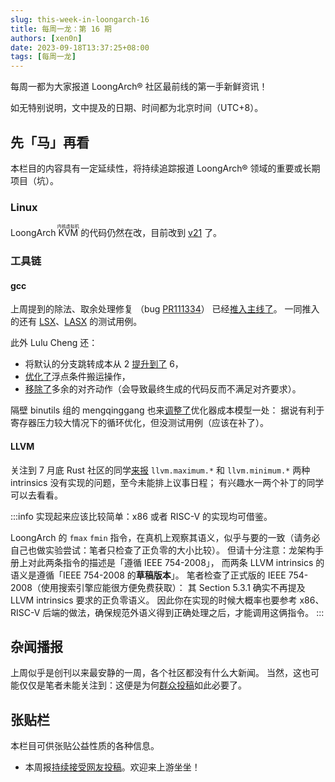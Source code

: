```yaml
---
slug: this-week-in-loongarch-16
title: 每周一龙：第 16 期
authors: [xen0n]
date: 2023-09-18T13:37:25+08:00
tags: [每周一龙]
---
```


每周一都为大家报道 LoongArch&reg; 社区最前线的第一手新鲜资讯！

<!-- truncate -->

如无特别说明，文中提及的日期、时间都为北京时间（UTC+8）。

## 先「马」再看

本栏目的内容具有一定延续性，将持续追踪报道 LoongArch&reg; 领域的重要或长期项目（坑）。

### Linux

LoongArch <ruby>KVM<rt>内核虚拟机</rt></ruby> 的代码仍然在改，目前改到
[v21](https://lore.kernel.org/loongarch/20230915014949.1222777-1-zhaotianrui@loongson.cn/)
了。

### 工具链

#### gcc

上周提到的除法、取余处理修复
（bug [PR111334](https://gcc.gnu.org/bugzilla/show_bug.cgi?id=111334)）
已经[推入主线了](https://gcc.gnu.org/pipermail/gcc-patches/2023-September/630223.html)。
一同推入的还有
[LSX](https://gcc.gnu.org/pipermail/gcc-patches/2023-September/630221.html)、[LASX](https://gcc.gnu.org/pipermail/gcc-patches/2023-September/630222.html)
的测试用例。

此外 Lulu Cheng 还：

* 将默认的分支跳转成本从 2 [提升到了](https://gcc.gnu.org/pipermail/gcc-patches/2023-September/630285.html) 6，
* [优化了](https://gcc.gnu.org/pipermail/gcc-patches/2023-September/630481.html)浮点条件搬运操作，
* [移除了](https://gcc.gnu.org/pipermail/gcc-patches/2023-September/630486.html)多余的对齐动作（会导致最终生成的代码反而不满足对齐要求）。

隔壁 binutils 组的 mengqinggang 也来[调整了](https://gcc.gnu.org/pipermail/gcc-patches/2023-September/630653.html)优化器成本模型一处：
据说有利于寄存器压力较大情况下的循环优化，但没测试用例（应该在补了）。

#### LLVM

关注到 7 月底 Rust 社区的同学[来报](https://github.com/llvm/llvm-project/issues/64208)
`llvm.maximum.*` 和 `llvm.minimum.*` 两种 intrinsics 没有实现的问题，至今未能排上议事日程；
有兴趣水一两个补丁的同学可以去看看。

:::info
实现起来应该比较简单：x86 或者 RISC-V 的实现均可借鉴。

LoongArch 的 `fmax` `fmin` 指令，在真机上观察其语义，似乎与要的一致（请务必自己也做实验尝试：笔者只检查了正负零的大小比较）。
但请十分注意：龙架构手册上对此两条指令的描述是「遵循 IEEE 754-2008」，
而两条 LLVM intrinsics 的语义是遵循「IEEE 754-2008 的**草稿版本**」。
笔者检查了正式版的 IEEE 754-2008（使用搜索引擎应能很方便免费获取）：
其 Section 5.3.1 确实不再提及 LLVM intrinsics 要求的正负零语义。
因此你在实现的时候大概率也要参考 x86、RISC-V 后端的做法，确保规范外语义得到正确处理之后，才能调用这俩指令。
:::

## 杂闻播报

上周似乎是创刊以来最安静的一周，各个社区都没有什么大新闻。
当然，这也可能仅仅是笔者未能关注到：这便是为何[群众投稿][call-for-submissions]如此必要了。

## 张贴栏

本栏目可供张贴公益性质的各种信息。

* 本周报[持续接受网友投稿][call-for-submissions]。欢迎来上游坐坐！

[call-for-submissions]: https://github.com/loongson-community/areweloongyet/issues/16
